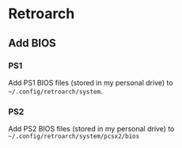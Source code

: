 # Retroarch

## Add BIOS

### PS1

Add PS1 BIOS files (stored in my personal drive) to `~/.config/retroarch/system`.

### PS2

Add PS2 BIOS files (stored in my personal drive) to `~/.config/retroarch/system/pcsx2/bios`

